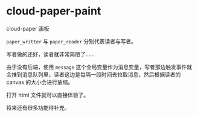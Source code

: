 # cloud-paper-paint
cloud-paper 画板

`paper_writter` 与 `paper_reader` 分别代表读者与写者。

写者做的还好，读者就非常简陋了……

由于没有后端，使用 `message` 这个全局变量作为消息变量，写者那边触发事件就会推到消息队列里，读者这边是每隔一段时间去拉取消息，然后根据读者的 canvas 的大小会进行放缩。

打开 html 文件就可以直接体验了。

将来还有很多功能待补充。
